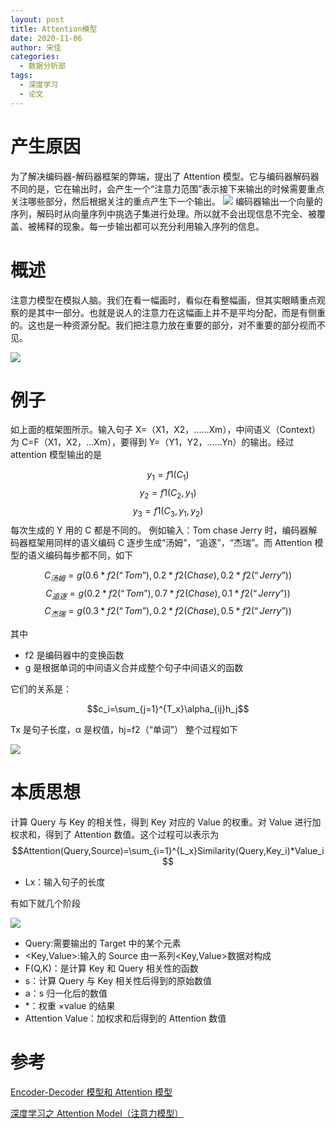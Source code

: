 ```yaml
---
layout: post
title: Attention模型
date: 2020-11-06
author: 宋佳
categories:
  - 数据分析部
tags:
  - 深度学习
  - 论文
---
```


# 产生原因

为了解决编码器-解码器框架的弊端，提出了 Attention 模型。它与编码器解码器不同的是，它在输出时，会产生一个“注意力范围”表示接下来输出的时候需要重点关注哪些部分，然后根据关注的重点产生下一个输出。
![](https://img-blog.csdn.net/20160120181841922)
编码器输出一个向量的序列，解码时从向量序列中挑选子集进行处理。所以就不会出现信息不完全、被覆盖、被稀释的现象。每一步输出都可以充分利用输入序列的信息。

# 概述

注意力模型在模拟人脑。我们在看一幅画时，看似在看整幅画，但其实眼睛重点观察的是其中一部分。也就是说人的注意力在这幅画上并不是平均分配，而是有侧重的。这也是一种资源分配。我们把注意力放在重要的部分，对不重要的部分视而不见。

![](https://img-blog.csdn.net/20171210213743273)

# 例子

如上面的框架图所示。输入句子 X=（X1，X2，......Xm），中间语义（Context）为 C=F（X1，X2，...Xm），要得到 Y=（Y1，Y2，......Yn）的输出。经过 attention 模型输出的是

$$y_1=f1(C_1)$$
$$y_2=f1(C_2,y_1)$$
$$y_3=f1(C_3,y_1,y_2)$$
每次生成的 Y 用的 C 都是不同的。
例如输入：Tom chase Jerry 时，编码器解码器框架用同样的语义编码 C 逐步生成“汤姆”，“追逐”，“杰瑞”。而 Attention 模型的语义编码每步都不同，如下

$$C_{汤姆}=g(0.6*f2(“Tom”),0.2*f2(Chase),0.2*f2(“Jerry”))$$
$$C_{追逐}=g(0.2*f2(“Tom”),0.7*f2(Chase),0.1*f2(“Jerry”))$$
$$C_{杰瑞}=g(0.3*f2(“Tom”),0.2*f2(Chase),0.5*f2(“Jerry”))$$

其中

- f2 是编码器中的变换函数
- g 是根据单词的中间语义合并成整个句子中间语义的函数

它们的关系是：

$$c_i=\sum_{j=1}^{T_x}\alpha_{ij}h_j$$

Tx 是句子长度，α 是权值，hj=f2（“单词”）
整个过程如下

![](https://images2018.cnblogs.com/blog/1335117/201807/1335117-20180725173159867-1650626703.png)

# 本质思想

计算 Query 与 Key 的相关性，得到 Key 对应的 Value 的权重。对 Value 进行加权求和，得到了 Attention 数值。这个过程可以表示为
$$Attention(Query,Source)=\sum_{i=1}^{L_x}Similarity(Query,Key_i)*Value_i$$

- Lx：输入句子的长度

有如下就几个阶段

![](https://img-blog.csdn.net/20171210214910845)

- Query:需要输出的 Target 中的某个元素
- <Key,Value>:输入的 Source 由一系列<Key,Value>数据对构成
- F(Q,K)：是计算 Key 和 Query 相关性的函数
- s：计算 Query 与 Key 相关性后得到的原始数值
- a：s 归一化后的数值
- \*：权重 ×value 的结果
- Attention Value：加权求和后得到的 Attention 数值

# 参考

[Encoder-Decoder 模型和 Attention 模型](https://blog.csdn.net/u011734144/article/details/80230633)

[深度学习之 Attention Model（注意力模型）](https://www.cnblogs.com/jiangxinyang/p/9367497.html)
